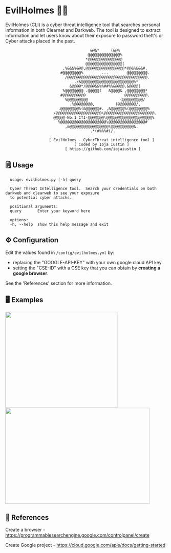# EvilHolmes 🕵️‍♂️
  EvilHolmes (CLI) is a cyber threat intelligence tool that searches personal information in both Clearnet and Darkweb. 
The tool is designed to extract information and let users know about their exposure to password theft's or Cyber attacks placed in the past.

                                         &@&*     (&@%
                                        @@@@@@@@@@@@@@%
                                       *@@@@@@@@@@@@@@@
                                       @@@@@@@@@@@@@@@@(
                             ,%&&&%&@@,@@@@@@@@@@@@@@@@@*@@&%&&&#.
                            #@@@@@@@@%        ...        @@@@@@@@@.
                              /@@@@@@@@@@@@@@@@@@@@@@@@@@@@@@@@@@@.
                                  ./&@@@@@@@@@@@@@@@@@@@@@@@%*
                                &@@@@*/@@@@&&%%##%%&@@@@.&@@@@(
                             %@@@@@@@@ .@@@@@(   &@@@@& ,@@@@@@@@*
                            #@@@@@@@@@@                 @@@@@@@@@@.
                              %@@@@@@@@@              (@@@@@@@@@/
                                .%@@@@@@@@,         (@@@@@@@@/,
                           .@@@@@@@@%(&@@@@@@#. ,&@@@@@@%(@@@@@@@@%
                         /@@@@@@@@@@@@@@@@@@@@\@@@@@@@@@@@@@@@@@@@@@@.
                         @@@@@-No.1 CTI-@@@@@@@\@@@@@@@@@@@@@@@@@@@@%
                           %@@@@@@@@@@@@@@@@@@@@\@@@@@@@@@@@@@@@@#
                              ,&@@@@@@@@@@@@@@@@@\@@@@@@@@@@&.
                                         .*(#%%%#(/.

                       [ EvilHolmes - CyberThreat intelligence tool ]
                                  [ Coded by Ioja Iustin ]
                              [ https://github.com/iojaiustin ]


## 🗒️ Usage
```
  usage: evilholmes.py [-h] query

  Cyber Threat Intelligence tool.  Search your credentials on both darkweb and clearweb to see your exposure
  to potential cyber attacks.

  positional arguments:
  query       Enter your keyword here

  options:
  -h, --help  show this help message and exit
```

## ⚙️ Configuration
Edit the values found in ```/config/evilholmes.yml``` by:
-  replacing the "GOOGLE-API-KEY" with your own google cloud API key.
-  setting the "CSE-ID" with a CSE key that you can obtain by **creating a google browser**.
  
See the 'References' section for more information.

## 🖥️ Examples
<img src="https://github.com/iojaiustin/evilholmes/assets/32909251/30884544-c59b-49df-8ee0-3fab78399920" width="350" height="300">
<img src="https://github.com/iojaiustin/evilholmes/assets/32909251/0c67e8d7-6865-4013-8e95-525e376efa60" width="450" height="300">



## 🔗 References
Create a browser - https://programmablesearchengine.google.com/controlpanel/create

Create Google project - https://cloud.google.com/apis/docs/getting-started
